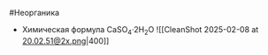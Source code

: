 #Неорганика 
- Химическая формула CaSO<sub>4</sub>·2H<sub>2</sub>O
![[CleanShot 2025-02-08 at 20.02.51@2x.png|400]]